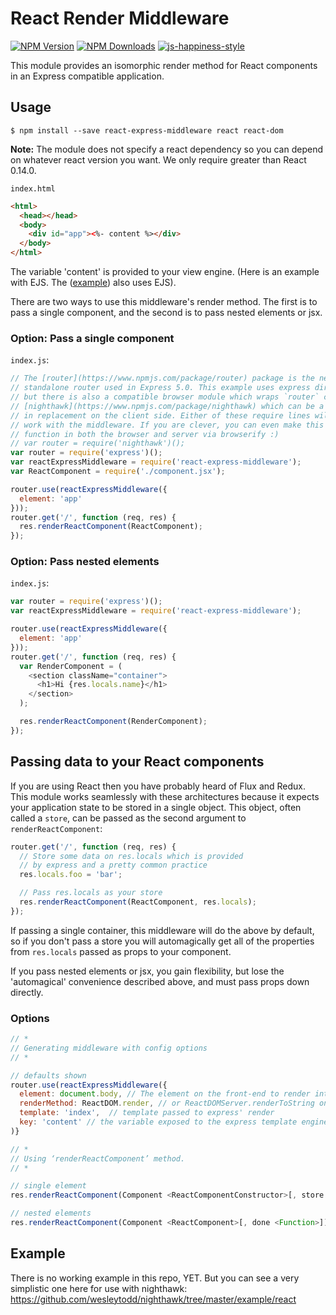 # React Render Middleware

[![NPM Version][npm-image]][npm-url]
[![NPM Downloads][downloads-image]][downloads-url]
[![js-happiness-style](https://img.shields.io/badge/code%20style-happiness-brightgreen.svg)](https://github.com/JedWatson/happiness)

This module provides an isomorphic render method for React components in an Express compatible application.

## Usage

```
$ npm install --save react-express-middleware react react-dom
```

**Note:** The module does not specify a react dependency so you can depend on whatever react version you want.  We only require greater than React 0.14.0.

`index.html`
```html
<html>
  <head></head>
  <body>
    <div id="app"><%- content %></div>
  </body>
</html>
```

The variable 'content' is provided to your view engine. (Here is an example with EJS. The ([example](example/)) also uses EJS).

There are two ways to use this middleware's render method. The first is to pass a single component, and the second is to pass nested elements or jsx.

### Option: Pass a single component

`index.js`:

```javascript
// The [router](https://www.npmjs.com/package/router) package is the new
// standalone router used in Express 5.0. This example uses express directly,
// but there is also a compatible browser module which wraps `router` called
// [nighthawk](https://www.npmjs.com/package/nighthawk) which can be a drop
// in replacement on the client side. Either of these require lines will
// work with the middleware. If you are clever, you can even make this example
// function in both the browser and server via browserify :)
// var router = require('nighthawk')();
var router = require('express')();
var reactExpressMiddleware = require('react-express-middleware');
var ReactComponent = require('./component.jsx');

router.use(reactExpressMiddleware({
  element: 'app'
}));
router.get('/', function (req, res) {
  res.renderReactComponent(ReactComponent);
});
```

### Option: Pass nested elements

`index.js`:

```javascript
var router = require('express')();
var reactExpressMiddleware = require('react-express-middleware');

router.use(reactExpressMiddleware({
  element: 'app'
}));
router.get('/', function (req, res) {
  var RenderComponent = (
    <section className="container">
      <h1>Hi {res.locals.name}</h1>
    </section>
  );

  res.renderReactComponent(RenderComponent);
});
```

## Passing data to your React components

If you are using React then you have probably heard of Flux and Redux.  This module works seamlessly with these architectures because it expects your application state to be stored in a single object.  This object, often called a `store`, can be passed as the second argument to `renderReactComponent`:

```javascript
router.get('/', function (req, res) {
  // Store some data on res.locals which is provided
  // by express and a pretty common practice
  res.locals.foo = 'bar';

  // Pass res.locals as your store
  res.renderReactComponent(ReactComponent, res.locals);
});
```

If passing a single container, this middleware will do the above by default, so if you don't pass a store you will automagically get all of the properties from `res.locals` passed as props to your component.

If you pass nested elements or jsx, you gain flexibility, but lose the 'automagical' convenience described above, and must pass props down directly.

### Options

```javascript
// *
// Generating middleware with config options
// *

// defaults shown
router.use(reactExpressMiddleware({
  element: document.body, // The element on the front-end to render into, can be a selector (string)
  renderMethod: ReactDOM.render, // or ReactDOMServer.renderToString on the server
  template: 'index',  // template passed to express' render
  key: 'content' // the variable exposed to the express template engine with the rendered html string
)}

// *
// Using ‘renderReactComponent’ method.
// *

// single element
res.renderReactComponent(Component <ReactComponentConstructor>[, store <Object>[, done <Function>]])

// nested elements
res.renderReactComponent(Component <ReactComponent>[, done <Function>])
```

## Example

There is no working example in this repo, YET.  But you can see a very simplistic one here for use with nighthawk: https://github.com/wesleytodd/nighthawk/tree/master/example/react

[npm-image]: https://img.shields.io/npm/v/react-express-middleware.svg
[npm-url]: https://npmjs.org/package/react-express-middleware
[downloads-image]: https://img.shields.io/npm/dm/react-express-middleware.svg
[downloads-url]: https://npmjs.org/package/react-express-middleware
